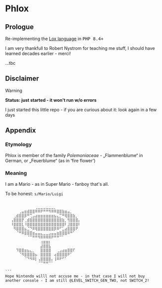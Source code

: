 # Phlox

## Prologue 
Re-implementing the [Lox language](https://www.craftinginterpreters.com/the-lox-language.html) in <kbd>PHP 8.4+</kbd>

I am very thankfull to Robert Nystrom for teaching me stuff, I should have learned decades earlier - merci!

...tbc

## Disclaimer 
> [!WARNING]  
> <b>Status: just started - it won't run w/o errors </b>

I just started this little repo - if you are curious about it: look again in a few days


## Appendix 

### Etymology 

Phlox is member of the family <i>Polemoniaceae</i> -  	„Flammenblume“  in German, or „Feuerblume“ (as in ‘fire flower’)


### Meaning 

I am a Mario - as in Super Mario - fanboy that's all. 

To be honest: ```s/Mario/Luigi```

```
⠀⠀⠀⠀⠀⠀⠀⠀⠀⠀⠀⠀⠀⠀⠀⠀⠀⠀⠀⠀⠀⠀⠀⠀⠀⠀⠀⠀⠀⠀
⠀⠀⠀⠀⠀⠀⠀⠀⠀⠀⠀⢀⣀⣀⣀⣀⣀⣀⡀⠀⠀⠀⠀⠀⠀⠀⠀⠀⠀⠀
⠀⠀⠀⠀⠀⢀⣤⣶⣾⣿⣿⠿⠿⠟⠛⠛⠻⠿⠿⣿⣿⣷⣶⣤⡀⠀⠀⠀⠀⠀
⠀⠀⠀⢀⣾⣿⣿⡿⠛⢉⣠⣴⣶⣶⣶⣶⣶⣶⣦⣄⡉⠛⢿⣿⣿⣷⡀⠀⠀⠀
⠀⠀⢠⣿⣿⣿⡟⢀⣾⣿⣿⣿⣿⣿⣿⣿⣿⣿⣿⣿⣿⣷⡀⢻⣿⣿⣿⡄⠀⠀
⠀⠀⠸⣿⣿⣿⣇⠸⣿⣿⣿⣿⣿⣿⣿⣿⣿⣿⣿⣿⣿⣿⠇⣸⣿⣿⣿⠇⠀⠀
⠀⠀⠀⠻⣿⣿⣿⣦⣈⠙⠿⢿⣿⣿⣿⣿⣿⣿⡿⠿⠋⣁⣴⣿⣿⣿⠟⠀⠀⠀
⠀⠀⠀⠀⠈⠛⠿⣿⣿⣿⣶⣤⣤⣄⣀⣀⣠⣤⣤⣶⣿⣿⣿⠿⠛⠁⠀⠀⠀⠀
⠀⠀⠀⠀⠀⠀⠀⠀⠈⠉⠛⠛⠻⠿⠿⠿⠿⠟⠛⠛⠉⠁⠀⠀⠀⠀⠀⠀⠀⠀
⠀⠀⠀⠀⠀⠀⠀⠀⠀⠀⠀⠀⠀⢰⣶⣶⡆⠀⠀⠀⠀⠀⠀⠀⠀⠀⠀⠀⠀⠀
⠀⠀⠀⠀⠀⠀⠀⠀⠀⠀⠀⠀⠀⣼⣿⣿⣧⠀⠀⠀⠀⠀⠀⠀⠀⠀⠀⠀⠀⠀
⠀⠀⠀⠀⠹⣿⣿⣶⣦⣄⡀⠀⠀⣿⣿⣿⣿⠀⠀⢀⣠⣴⣶⣿⣿⠏⠀⠀⠀⠀
⠀⠀⠀⠀⠀⠈⠻⣿⣿⣿⣿⡦⠀⣿⣿⣿⣿⠀⢴⣿⣿⣿⣿⠟⠁⠀⠀⠀⠀⠀
⠀⠀⠀⠀⠀⠀⠀⠈⠙⠻⠿⡇⢠⣿⣿⣿⣿⡄⢸⠿⠟⠋⠁⠀⠀⠀⠀⠀⠀⠀
⠀⠀⠀⠀⠀⠀⠀⠀⠀⠀⠀⠀⠈⠉⠛⠛⠉⠁⠀⠀⠀⠀⠀⠀⠀⠀⠀⠀⠀

```⠀
Hope Nintendo willl not accuse me - in that case I will not buy another console - I am still @LEVEL_SWITCH_GEN_TWO, not SWITCH_2!